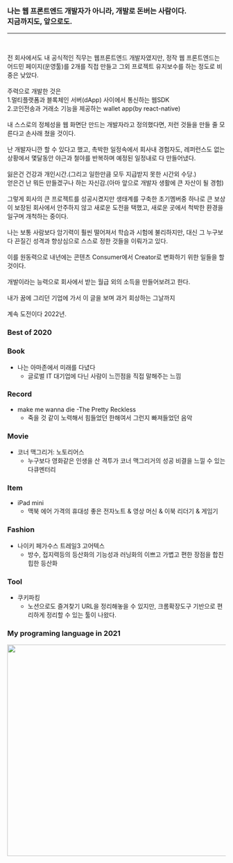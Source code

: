 ### 나는 웹 프론트엔드 개발자가 아니라, 개발로 돈버는 사람이다. <br>지금까지도, 앞으로도.
<hr><br>

전 회사에서도 내 공식적인 직무는 웹프론트엔드 개발자였지만, 정작 웹 프론트엔드는 어드민 페이지(운영툴)를 2개를 직접 만들고 그외 프로젝트 유지보수를 하는 정도로 비중은 낮았다.<br />
<br />
주력으로 개발한 것은<br />
1.멀티플랫폼과 블록체인 서버(dApp) 사이에서 통신하는 웹SDK<br />
2.코인전송과 거래소 기능을 제공하는 wallet app(by react-native)<br />
<br />
내 스스로의 정체성을 웹 화면단 만드는 개발자라고 정의했다면, 저런 것들을 만들 줄 모른다고 손사래 쳤을 것이다.<br />
<br />
난 개발자니깐 할 수 있다고 했고, 촉박한 일정속에서 회사내 경험자도, 레퍼런스도 없는  상황에서 몇달동안 야근과 철야를 반복하며 예정된 일정내로 다 만들어냈다.<br />
<br />
잃은건 건강과 개인시간.(그리고 일한만큼 모두 지급받지 못한 시간외 수당.)<br />
얻은건 난 뭐든 만들겠구나 하는 자신감.(아마 앞으로 개발자 생활에 큰 자산이 될 경험)<br />
<br />
그렇게 회사의 큰 프로젝트를 성공시켰지만 생태계를 구축한 초기멤버중 하나로 큰 보상이 보장된 회사에서 안주하지 않고 새로운 도전을 택했고, 새로운 곳에서 척박한 환경을 일구며 개척하는 중이다.<br />
<br />
나는 보통 사람보다 암기력이 훨씬 떨어져서 학습과 시험에 불리하지만, 대신 그 누구보다 끈질긴 성격과 향상심으로 스스로 정한 것들을 이뤄가고 있다.<br />
<br />
이를 원동력으로 내년에는 콘텐츠 Consumer에서 Creator로 변화하기 위한 일들을 할 것이다.<br />
<br />
개발이라는 능력으로 회사에서 받는 월급 외의 소득을 만들어보려고 한다.<br />
<br />
내가 꿈에 그리던 기업에 가서 이 글을 보며 과거 회상하는 그날까지<br />
<br />
계속 도전이다 2022년.


### Best of 2020

### Book 
- 나는 아마존에서 미래를 다녔다
  - 글로벌 IT 대기업에 다닌 사람이 느낀점을 직접 말해주는 느낌

### Record
- make me wanna die -The Pretty Reckless
  - 죽을 것 같이 노력해서 힘들었던 한해여서 그런지 빠져들었던 음악

### Movie
- 코너 맥그리거: 노토리어스
  - 누구보다 영화같은 인생을 산 격투가 코너 맥그리거의 성공 비결을 느낄 수 있는 다큐멘터리

### Item
- iPad mini
  - 맥북 에어 가격의 휴대성 좋은 전자노트 & 영상 머신 & 이북 리더기 & 게임기

### Fashion
- 나이키 페가수스 트레일3 고어텍스
  - 방수, 접지력등의 등산화의 기능성과 러닝화의 이쁘고 가볍고 편한 장점을 합친 힙한 등산화

### Tool
- 쿠키파킹
  - 노션으로도 즐겨찾기 URL을 정리해놓을 수 있지만, 크롬확장도구 기반으로 편리하게 정리할 수 있는 툴이 나왔다.

### My programing language in 2021

<img src="https://wakatime.com/share/@5e5d5b41-4635-4edc-9465-b12a83b5d456/ae749fea-640a-481b-a589-a121206b1e02.png" width="650" height="487" />
